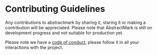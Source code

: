 # Contributing Guidelines
Any contributions to abstractmark by sharing it, staring it or making a contribution will be appreciated. Please note that AbstractMark is still on development progress and not suitable for production yet. 

Please note we have a [code of conduct](https://github.com/kimlimjustin/fire-ui/blob/master/CODE_OF_CONDUCT.md), please follow it in all your interactions with the project.